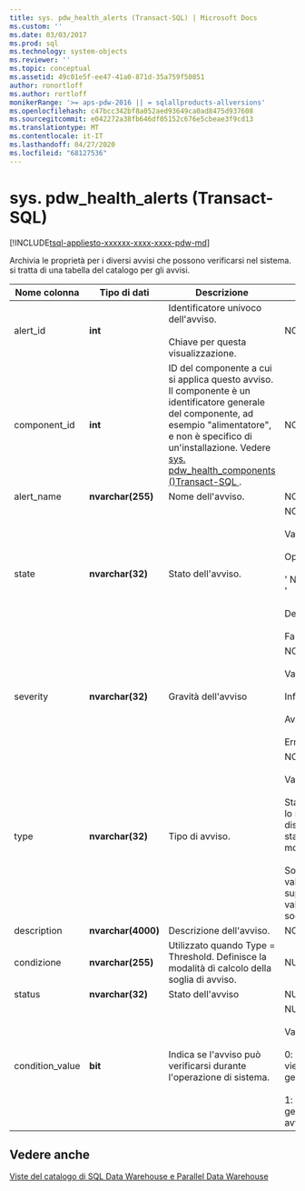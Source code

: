 ```yaml
---
title: sys. pdw_health_alerts (Transact-SQL) | Microsoft Docs
ms.custom: ''
ms.date: 03/03/2017
ms.prod: sql
ms.technology: system-objects
ms.reviewer: ''
ms.topic: conceptual
ms.assetid: 49c01e5f-ee47-41a0-871d-35a759f50851
author: ronortloff
ms.author: rortloff
monikerRange: '>= aps-pdw-2016 || = sqlallproducts-allversions'
ms.openlocfilehash: c47bcc342bf8a052aed93649ca0ad8475d937608
ms.sourcegitcommit: e042272a38fb646df05152c676e5cbeae3f9cd13
ms.translationtype: MT
ms.contentlocale: it-IT
ms.lasthandoff: 04/27/2020
ms.locfileid: "68127536"
---
```

# <a name="syspdw_health_alerts-transact-sql"></a>sys. pdw_health_alerts (Transact-SQL)
[!INCLUDE[tsql-appliesto-xxxxxx-xxxx-xxxx-pdw-md](../../includes/tsql-appliesto-xxxxxx-xxxx-xxxx-pdw-md.md)]

  Archivia le proprietà per i diversi avvisi che possono verificarsi nel sistema. si tratta di una tabella del catalogo per gli avvisi.  
  
|Nome colonna|Tipo di dati|Descrizione|Range|  
|-----------------|---------------|-----------------|-----------|  
|alert_id|**int**|Identificatore univoco dell'avviso.<br /><br /> Chiave per questa visualizzazione.|NOT NULL|  
|component_id|**int**|ID del componente a cui si applica questo avviso. Il componente è un identificatore generale del componente, ad esempio "alimentatore", e non è specifico di un'installazione. Vedere [sys. pdw_health_components &#40;&#41;Transact-SQL ](../../relational-databases/system-catalog-views/sys-pdw-health-components-transact-sql.md).|NOT NULL|  
|alert_name|**nvarchar(255)**|Nome dell'avviso.|NOT NULL|  
|state|**nvarchar(32)**|Stato dell'avviso.|NOT NULL<br /><br /> Valori possibili:<br /><br /> Operativo<br /><br /> ' Non operativo '<br /><br /> Degradato<br /><br /> Fallito|  
|severity|**nvarchar(32)**|Gravità dell'avviso|NOT NULL<br /><br /> Valori possibili:<br /><br /> Informativo<br /><br /> Avviso<br /><br /> Errore|  
|type|**nvarchar(32)**|Tipo di avviso.|NOT NULL<br /><br /> Valori possibili:<br /><br /> StatusChange-lo stato del dispositivo è stato modificato.<br /><br /> Soglia: un valore ha superato il valore di soglia.|  
|description|**nvarchar(4000)**|Descrizione dell'avviso.|NOT NULL|  
|condizione|**nvarchar(255)**|Utilizzato quando Type = Threshold. Definisce la modalità di calcolo della soglia di avviso.|NULL|  
|status|**nvarchar(32)**|Stato dell'avviso|NULL|  
|condition_value|**bit**|Indica se l'avviso può verificarsi durante l'operazione di sistema.|NULL<br /><br /> Valori possibili<br /><br /> 0: l'avviso non viene generato.<br /><br /> 1: viene generato un avviso.|  
  
## <a name="see-also"></a>Vedere anche  
 [Viste del catalogo di SQL Data Warehouse e Parallel Data Warehouse](../../relational-databases/system-catalog-views/sql-data-warehouse-and-parallel-data-warehouse-catalog-views.md)  
  
  
